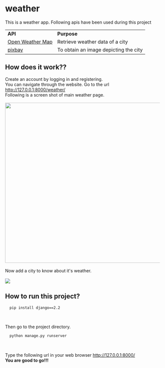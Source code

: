 # weather
This is a weather app. Following apis have been used during this project</br>
<table>
	<tr>
		<td><strong>API</strong> </td>
		<td><strong>Purpose</strong></td>
	</tr>
	<tr>
		<td><a href="https://openweathermap.org/api">Open Weather Map</a></td>
		<td>Retrieve weather data of a city</td>
	</tr>
	<tr>
		<td><a href="https://pixabay.com/service/about/api/">pixbay</a></td>
		<td>To obtain an image depicting the city</td>
	</tr>
</table>

## How does it work??<br/>
Create an account by logging in and registering.</br>
You can navigate through the website. Go to the url http://127.0.0.1:8000/weather/ </br>
Following is a screen shot of main weather page.</br> </br>
<img src ="https://user-images.githubusercontent.com/53971272/71381105-3173a100-25f8-11ea-9c60-98980fb9bbc2.PNG" height = "520px" width = "640px"></br>
</br>
Now add a city to know about it's weather.</br></br>
<img src="https://user-images.githubusercontent.com/53971272/71381269-c24a7c80-25f8-11ea-86a6-d62f2a6d799a.png">
## How to run this project?
```bash
  pip install django==2.2
  
```
</br> Then go to the project directory.
```bash
  python manage.py runserver
  
```
</br> Type the following url in your web browser http://127.0.0.1:8000/  </br>
<strong>You are good to go!!!</strong>
